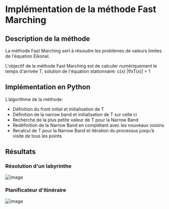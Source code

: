 # Implémentation de la méthode Fast Marching
## Description de la méthode

La méthode Fast Marching sert à résoudre les problèmes de valeurs limites de l'équation Eikonal.

L'objectif de la méthode Fast Marching est de calculer numériquement le temps d'arrivée T, solution de l'équation stationnaire:
c(x) |∇xT(x)| = 1

## Implémentation en Python
L’algorithme de la méthode:
* Définition du front initial et initialisation de T
* Définition de la narrow band et initialisation de T sur celle ci
* Recherche de la plus petite valeur de T pour la Narrow Band
* Redéfinition de la Narrow Band en complétant avec les nouveaux voisins
* Recalcul de T pour la Narrow Band et itération du processus jusqu’à visite de tous les points

## Résultats
### Résolution d'un labyrinthe
![image](images/image3.png)

### Planificateur d'itinéraire
![image](images/image4.png)

